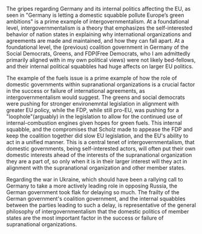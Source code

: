 The gripes regarding Germany and its internal politics affecting the EU, as seen in "Germany is letting a domestic squabble pollute Europe’s green ambitions" is a prime example of intergovernmentalism. At a foundational level, intergovernmentalism is a theory that emphasizes the self-interested behavior of nation states in explaining why international organizations and agreements are made and maintained, and how they can fall apart. At a foundational level, the (previous) coalition government in Germany of the Social Democrats, Greens, and FDP(Free Democrats, who I am admittedly primarily aligned with in my own political views) were not likely bed-fellows, and their internal political squabbles had huge affects on larger EU politics.

The example of the fuels issue is a prime example of how the role of domestic governments within supranational organizations is a crucial factor in the success or failure of international agreements, as intergovernmentalism would suggest. The greens and social democrats were pushing for stronger environemntal legislation in alignment with greater EU policy, while the FDP, while still pro-EU, was pushing for a "loophole"(arguably) in the legislation to allow for the continued use of internal-combustion engines given hopes for green fuels. This internal squabble, and the compromises that Scholz made to appease the FDP and keep the coalition together did slow EU legislation, and the EU's ability to act in a unified manner. This is a central tenet of intergovernmentalism, that domestic governments, being self-interested actors, will often put their own domestic interests ahead of the interests of the supranational organization they are a part of, so only when it is in their larger interest will they act in alignment with the supranational organization and other member states.

Regarding the war in Ukraine, which should have been a rallying call to Germany to take a more actively leading role in opposing Russia, the German government took flak for delaying so much. The frailty of the German government's coalition government, and the internal squabbles between the parties leading to such a delay, is representative of the general philosophy of intergovernmentalism that the domestic politics of member states are the most important factor in the success or failure of supranational organizations.
